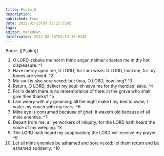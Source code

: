 ```yaml
---
title: Psalm_6
description: 
published: true
date: 2022-02-23T05:13:21.639Z
tags: 
editor: markdown
dateCreated: 2022-02-23T05:13:19.914Z
---
```


 Book:: [[Psalm]]
 1. O LORD, rebuke me not in thine anger, neither chasten me in thy hot displeasure. ^1
 2. Have mercy upon me, O LORD; for I am weak: O LORD, heal me; for my bones are vexed. ^2
 3. My soul is also sore vexed: but thou, O LORD, how long? ^3
 4. Return, O LORD, deliver my soul: oh save me for thy mercies' sake. ^4
 5. For in death there is no remembrance of thee: in the grave who shall give thee thanks? ^5
 6. I am weary with my groaning; all the night make I my bed to swim; I water my couch with my tears. ^6
 7. Mine eye is consumed because of grief; it waxeth old because of all mine enemies. ^7
 8. Depart from me, all ye workers of iniquity; for the LORD hath heard the voice of my weeping. ^8
 9. The LORD hath heard my supplication; the LORD will receive my prayer. ^9
 10. Let all mine enemies be ashamed and sore vexed: let them return and be ashamed suddenly. ^10
